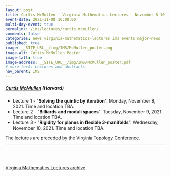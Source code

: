 ```yaml
---
layout: post
title: Curtis McMullen - Virginia Mathematics Lectures - November 8-10, 2021
event-date: 2021-11-08 16:00:00
multi-day-event: true
permalink: /ims/lectures/curtis-mcmullen/
comments: false
categories: news virginia-mathematics-lectures ims events major-news
published: true
image: __SITE_URL__/img/IMS/McMullen_poster.png
image-alt: Curtis McMullen Poster
image-tall: true
image-address: __SITE_URL__/img/IMS/McMullen_poster.pdf
# more-text: Lectures and abstracts
nav_parent: IMS
---
```


<h5 class="mt-1 mb-4"><a href="http://people.math.harvard.edu/~ctm/">Curtis McMullen</a> (Harvard)</h5>

- Lecture 1 - "**Solving the quintic by iteration**". Monday, November 8, 2021. Time and location TBA.
- Lecture 2 - "**Billiards and moduli spaces**". Tuesday, November 9, 2021. Time and location TBA.
- Lecture 3 - "**Rigidity for planes in flexible 3-manifolds**". Wednesday, November 10, 2021. Time and location TBA.

The lectures are preceded by the <a href="https://filippomazzoli.github.io/conferences/VTC2021/index.html">Virginia Topology Conference</a>.

<!--more-->

---

<br><br>

[Virginia Mathematics Lectures archive]({{site.url}}/ims/lectures)
